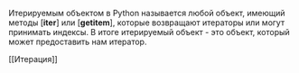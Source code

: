 Итерируемым объектом в Python называется любой объект, имеющий методы 
[__iter__] или [__getitem__], которые возвращают итераторы или могут принимать индексы. В итоге итерируемый объект - это объект, который может предоставить нам итератор.

[[Итерация]]